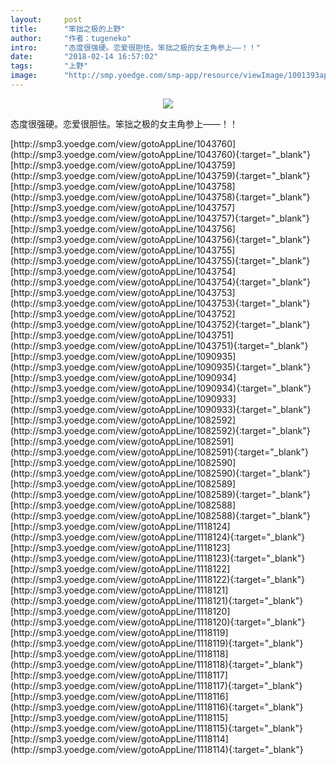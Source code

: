 ```yaml
---
layout:     post
title:      "笨拙之极的上野"
author:     "作者：tugeneko"
intro:      "态度很强硬。恋爱很胆怯。笨拙之极的女主角参上——！！"
date:       "2018-02-14 16:57:02"
tags:       "上野"
image:      "http://smp.yoedge.com/smp-app/resource/viewImage/1001393appline.png"
---
```

<div style="text-align: center">
<p><img src="http://smp.yoedge.com/smp-app/resource/viewImage/1001393appline.png"/></p>
</div>
<p class="post-meta">
<span>态度很强硬。恋爱很胆怯。笨拙之极的女主角参上——！！</span>
</p>
[http://smp3.yoedge.com/view/gotoAppLine/1043760](http://smp3.yoedge.com/view/gotoAppLine/1043760){:target="_blank"}
[http://smp3.yoedge.com/view/gotoAppLine/1043759](http://smp3.yoedge.com/view/gotoAppLine/1043759){:target="_blank"}
[http://smp3.yoedge.com/view/gotoAppLine/1043758](http://smp3.yoedge.com/view/gotoAppLine/1043758){:target="_blank"}
[http://smp3.yoedge.com/view/gotoAppLine/1043757](http://smp3.yoedge.com/view/gotoAppLine/1043757){:target="_blank"}
[http://smp3.yoedge.com/view/gotoAppLine/1043756](http://smp3.yoedge.com/view/gotoAppLine/1043756){:target="_blank"}
[http://smp3.yoedge.com/view/gotoAppLine/1043755](http://smp3.yoedge.com/view/gotoAppLine/1043755){:target="_blank"}
[http://smp3.yoedge.com/view/gotoAppLine/1043754](http://smp3.yoedge.com/view/gotoAppLine/1043754){:target="_blank"}
[http://smp3.yoedge.com/view/gotoAppLine/1043753](http://smp3.yoedge.com/view/gotoAppLine/1043753){:target="_blank"}
[http://smp3.yoedge.com/view/gotoAppLine/1043752](http://smp3.yoedge.com/view/gotoAppLine/1043752){:target="_blank"}
[http://smp3.yoedge.com/view/gotoAppLine/1043751](http://smp3.yoedge.com/view/gotoAppLine/1043751){:target="_blank"}
[http://smp3.yoedge.com/view/gotoAppLine/1090935](http://smp3.yoedge.com/view/gotoAppLine/1090935){:target="_blank"}
[http://smp3.yoedge.com/view/gotoAppLine/1090934](http://smp3.yoedge.com/view/gotoAppLine/1090934){:target="_blank"}
[http://smp3.yoedge.com/view/gotoAppLine/1090933](http://smp3.yoedge.com/view/gotoAppLine/1090933){:target="_blank"}
[http://smp3.yoedge.com/view/gotoAppLine/1082592](http://smp3.yoedge.com/view/gotoAppLine/1082592){:target="_blank"}
[http://smp3.yoedge.com/view/gotoAppLine/1082591](http://smp3.yoedge.com/view/gotoAppLine/1082591){:target="_blank"}
[http://smp3.yoedge.com/view/gotoAppLine/1082590](http://smp3.yoedge.com/view/gotoAppLine/1082590){:target="_blank"}
[http://smp3.yoedge.com/view/gotoAppLine/1082589](http://smp3.yoedge.com/view/gotoAppLine/1082589){:target="_blank"}
[http://smp3.yoedge.com/view/gotoAppLine/1082588](http://smp3.yoedge.com/view/gotoAppLine/1082588){:target="_blank"}
[http://smp3.yoedge.com/view/gotoAppLine/1118124](http://smp3.yoedge.com/view/gotoAppLine/1118124){:target="_blank"}
[http://smp3.yoedge.com/view/gotoAppLine/1118123](http://smp3.yoedge.com/view/gotoAppLine/1118123){:target="_blank"}
[http://smp3.yoedge.com/view/gotoAppLine/1118122](http://smp3.yoedge.com/view/gotoAppLine/1118122){:target="_blank"}
[http://smp3.yoedge.com/view/gotoAppLine/1118121](http://smp3.yoedge.com/view/gotoAppLine/1118121){:target="_blank"}
[http://smp3.yoedge.com/view/gotoAppLine/1118120](http://smp3.yoedge.com/view/gotoAppLine/1118120){:target="_blank"}
[http://smp3.yoedge.com/view/gotoAppLine/1118119](http://smp3.yoedge.com/view/gotoAppLine/1118119){:target="_blank"}
[http://smp3.yoedge.com/view/gotoAppLine/1118118](http://smp3.yoedge.com/view/gotoAppLine/1118118){:target="_blank"}
[http://smp3.yoedge.com/view/gotoAppLine/1118117](http://smp3.yoedge.com/view/gotoAppLine/1118117){:target="_blank"}
[http://smp3.yoedge.com/view/gotoAppLine/1118116](http://smp3.yoedge.com/view/gotoAppLine/1118116){:target="_blank"}
[http://smp3.yoedge.com/view/gotoAppLine/1118115](http://smp3.yoedge.com/view/gotoAppLine/1118115){:target="_blank"}
[http://smp3.yoedge.com/view/gotoAppLine/1118114](http://smp3.yoedge.com/view/gotoAppLine/1118114){:target="_blank"}


